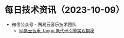 # 每日技术资讯（2023-10-09）

- 微信公众号 - 网易云音乐技术团队
  - [网易云音乐 Tango 低代码引擎实现揭秘](https://mp.weixin.qq.com/s?__biz=MzI1NTg3NzcwNQ==&mid=2247489453&idx=1&sn=540f26871d55e17ff8603eee30bc8720)
